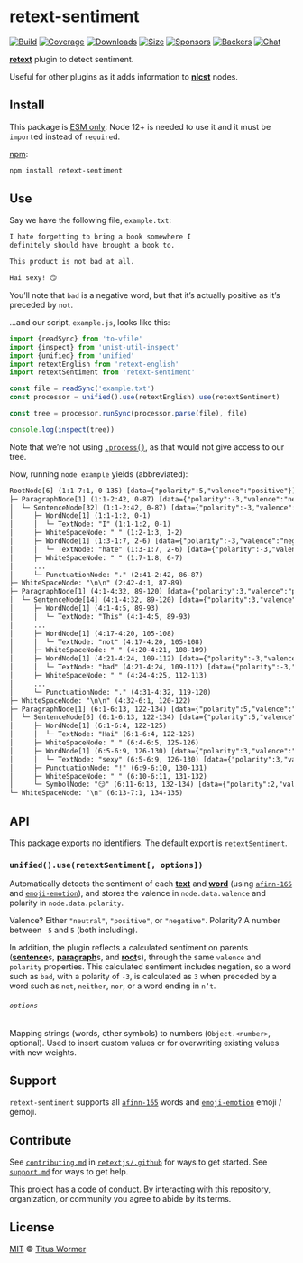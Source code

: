 # retext-sentiment

[![Build][build-badge]][build]
[![Coverage][coverage-badge]][coverage]
[![Downloads][downloads-badge]][downloads]
[![Size][size-badge]][size]
[![Sponsors][sponsors-badge]][collective]
[![Backers][backers-badge]][collective]
[![Chat][chat-badge]][chat]

[**retext**][retext] plugin to detect sentiment.

Useful for other plugins as it adds information to [**nlcst**][nlcst] nodes.

## Install

This package is [ESM only](https://gist.github.com/sindresorhus/a39789f98801d908bbc7ff3ecc99d99c):
Node 12+ is needed to use it and it must be `import`ed instead of `require`d.

[npm][]:

```sh
npm install retext-sentiment
```

## Use

Say we have the following file, `example.txt`:

```txt
I hate forgetting to bring a book somewhere I
definitely should have brought a book to.

This product is not bad at all.

Hai sexy! 😏
```

You’ll note that `bad` is a negative word, but that it’s actually positive
as it’s preceded by `not`.

…and our script, `example.js`, looks like this:

```js
import {readSync} from 'to-vfile'
import {inspect} from 'unist-util-inspect'
import {unified} from 'unified'
import retextEnglish from 'retext-english'
import retextSentiment from 'retext-sentiment'

const file = readSync('example.txt')
const processor = unified().use(retextEnglish).use(retextSentiment)

const tree = processor.runSync(processor.parse(file), file)

console.log(inspect(tree))
```

Note that we’re not using [`.process()`][process], as that would not give
access to our tree.

Now, running `node example` yields (abbreviated):

```txt
RootNode[6] (1:1-7:1, 0-135) [data={"polarity":5,"valence":"positive"}]
├─ ParagraphNode[1] (1:1-2:42, 0-87) [data={"polarity":-3,"valence":"negative"}]
│  └─ SentenceNode[32] (1:1-2:42, 0-87) [data={"polarity":-3,"valence":"negative"}]
│     ├─ WordNode[1] (1:1-1:2, 0-1)
│     │  └─ TextNode: "I" (1:1-1:2, 0-1)
│     ├─ WhiteSpaceNode: " " (1:2-1:3, 1-2)
│     ├─ WordNode[1] (1:3-1:7, 2-6) [data={"polarity":-3,"valence":"negative"}]
│     │  └─ TextNode: "hate" (1:3-1:7, 2-6) [data={"polarity":-3,"valence":"negative"}]
│     ├─ WhiteSpaceNode: " " (1:7-1:8, 6-7)
│     ...
│     └─ PunctuationNode: "." (2:41-2:42, 86-87)
├─ WhiteSpaceNode: "\n\n" (2:42-4:1, 87-89)
├─ ParagraphNode[1] (4:1-4:32, 89-120) [data={"polarity":3,"valence":"positive"}]
│  └─ SentenceNode[14] (4:1-4:32, 89-120) [data={"polarity":3,"valence":"positive"}]
│     ├─ WordNode[1] (4:1-4:5, 89-93)
│     │  └─ TextNode: "This" (4:1-4:5, 89-93)
│     ...
│     ├─ WordNode[1] (4:17-4:20, 105-108)
│     │  └─ TextNode: "not" (4:17-4:20, 105-108)
│     ├─ WhiteSpaceNode: " " (4:20-4:21, 108-109)
│     ├─ WordNode[1] (4:21-4:24, 109-112) [data={"polarity":-3,"valence":"negative"}]
│     │  └─ TextNode: "bad" (4:21-4:24, 109-112) [data={"polarity":-3,"valence":"negative"}]
│     ├─ WhiteSpaceNode: " " (4:24-4:25, 112-113)
│     ...
│     └─ PunctuationNode: "." (4:31-4:32, 119-120)
├─ WhiteSpaceNode: "\n\n" (4:32-6:1, 120-122)
├─ ParagraphNode[1] (6:1-6:13, 122-134) [data={"polarity":5,"valence":"positive"}]
│  └─ SentenceNode[6] (6:1-6:13, 122-134) [data={"polarity":5,"valence":"positive"}]
│     ├─ WordNode[1] (6:1-6:4, 122-125)
│     │  └─ TextNode: "Hai" (6:1-6:4, 122-125)
│     ├─ WhiteSpaceNode: " " (6:4-6:5, 125-126)
│     ├─ WordNode[1] (6:5-6:9, 126-130) [data={"polarity":3,"valence":"positive"}]
│     │  └─ TextNode: "sexy" (6:5-6:9, 126-130) [data={"polarity":3,"valence":"positive"}]
│     ├─ PunctuationNode: "!" (6:9-6:10, 130-131)
│     ├─ WhiteSpaceNode: " " (6:10-6:11, 131-132)
│     └─ SymbolNode: "😏" (6:11-6:13, 132-134) [data={"polarity":2,"valence":"positive"}]
└─ WhiteSpaceNode: "\n" (6:13-7:1, 134-135)
```

## API

This package exports no identifiers.
The default export is `retextSentiment`.

### `unified().use(retextSentiment[, options])`

Automatically detects the sentiment of each [**text**][text] and
[**word**][word] (using [`afinn-165`][afinn] and [`emoji-emotion`][emoticon]),
and stores the valence in `node.data.valence` and polarity in
`node.data.polarity`.

Valence?
Either `"neutral"`, `"positive"`, or `"negative"`.
Polarity?
A number between `-5` and `5` (both including).

In addition, the plugin reflects a calculated sentiment on parents
([**sentence**][sentence]s, [**paragraph**][paragraph]s, and [**root**][root]s),
through the same `valence` and `polarity` properties.
This calculated sentiment includes negation, so a word such as `bad`, with a
polarity of `-3`, is calculated as `3` when preceded by a word such as `not`,
`neither`, `nor`, or a word ending in `n’t`.

###### `options`

Mapping strings (words, other symbols) to numbers (`Object.<number>`, optional).
Used to insert custom values or for overwriting existing values with new
weights.

## Support

`retext-sentiment` supports all [`afinn-165`][afinn] words and
[`emoji-emotion`][emoticon] emoji / gemoji.

## Contribute

See [`contributing.md`][contributing] in [`retextjs/.github`][health] for ways
to get started.
See [`support.md`][support] for ways to get help.

This project has a [code of conduct][coc].
By interacting with this repository, organization, or community you agree to
abide by its terms.

## License

[MIT][license] © [Titus Wormer][author]

<!-- Definitions -->

[build-badge]: https://github.com/retextjs/retext-sentiment/workflows/main/badge.svg

[build]: https://github.com/retextjs/retext-sentiment/actions

[coverage-badge]: https://img.shields.io/codecov/c/github/retextjs/retext-sentiment.svg

[coverage]: https://codecov.io/github/retextjs/retext-sentiment

[downloads-badge]: https://img.shields.io/npm/dm/retext-sentiment.svg

[downloads]: https://www.npmjs.com/package/retext-sentiment

[size-badge]: https://img.shields.io/bundlephobia/minzip/retext-sentiment.svg

[size]: https://bundlephobia.com/result?p=retext-sentiment

[sponsors-badge]: https://opencollective.com/unified/sponsors/badge.svg

[backers-badge]: https://opencollective.com/unified/backers/badge.svg

[collective]: https://opencollective.com/unified

[chat-badge]: https://img.shields.io/badge/chat-discussions-success.svg

[chat]: https://github.com/retextjs/retext/discussions

[npm]: https://docs.npmjs.com/cli/install

[health]: https://github.com/retextjs/.github

[contributing]: https://github.com/retextjs/.github/blob/HEAD/contributing.md

[support]: https://github.com/retextjs/.github/blob/HEAD/support.md

[coc]: https://github.com/retextjs/.github/blob/HEAD/code-of-conduct.md

[license]: license

[author]: https://wooorm.com

[retext]: https://github.com/retextjs/retext

[nlcst]: https://github.com/syntax-tree/nlcst

[text]: https://github.com/syntax-tree/nlcst#text

[word]: https://github.com/syntax-tree/nlcst#word

[sentence]: https://github.com/syntax-tree/nlcst#sentence

[paragraph]: https://github.com/syntax-tree/nlcst#paragraph

[root]: https://github.com/syntax-tree/nlcst#root

[afinn]: https://github.com/words/afinn-165

[emoticon]: https://github.com/words/emoji-emotion

[process]: https://github.com/unifiedjs/unified#processorprocessfilevalue-done
